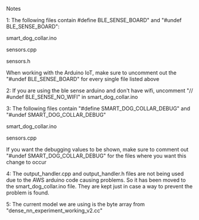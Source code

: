 Notes

1: The following files contain #define BLE_SENSE_BOARD" and "#undef BLE_SENSE_BOARD":

smart_dog_collar.ino

sensors.cpp

sensors.h

When working with the Arduino IoT, make sure to uncomment out the "#undef BLE_SENSE_BOARD" for every single file listed above


2: If you are using the ble sense arduino and don't have wifi, uncomment "// #undef BLE_SENSE_NO_WIFI" in smart_dog_collar.ino


3: The following files contain "#define SMART_DOG_COLLAR_DEBUG" and "#undef SMART_DOG_COLLAR_DEBUG"

smart_dog_collar.ino

sensors.cpp

If you want the debugging values to be shown, make sure to comment out "#undef SMART_DOG_COLLAR_DEBUG" for the files where you want this change to occur


4: The output_handler.cpp and output_handler.h files are not being used due to the AWS arduino code causing problems. So it has been moved to the smart_dog_collar.ino file. They are kept just in case a way to prevent the problem is found.


5: The current model we are using is the byte array from "dense_nn_experiment_working_v2.cc"
